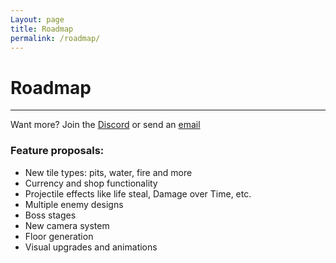 ```yaml
---
Layout: page
title: Roadmap
permalink: /roadmap/
---
```


# Roadmap

***

Want more? Join the [Discord][discord] or send an [email][mail]

### Feature proposals:

* New tile types: pits, water, fire and more
* Currency and shop functionality
* Projectile effects like life steal, Damage over Time, etc.
* Multiple enemy designs
* Boss stages
* New camera system
* Floor generation
* Visual upgrades and animations

[discord]: https://discord.gg/DnNyEMKWca
[mail]: mailto:gracesgamesbv@gmail.com
